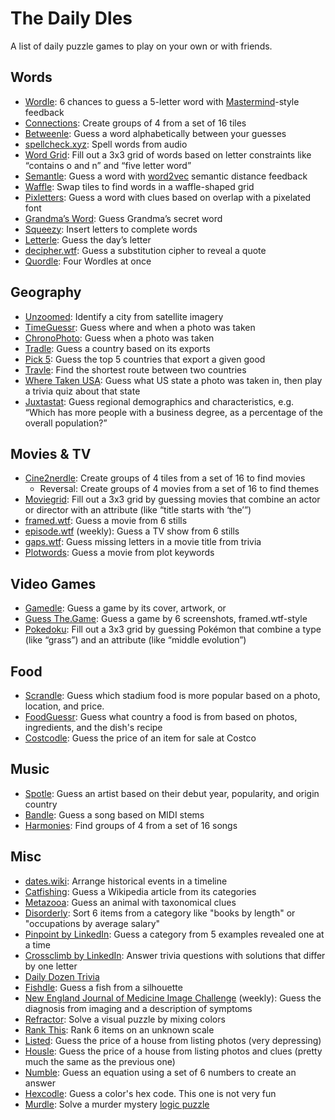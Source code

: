 # The Daily Dles

A list of daily puzzle games to play on your own or with friends.

## Words

* [Wordle](https://www.nytimes.com/games/wordle): 6 chances to guess a 5-letter
  word with
  [Mastermind](https://en.wikipedia.org/wiki/Mastermind_(board_game))-style
  feedback
* [Connections](https://www.nytimes.com/games/connections): Create groups of 4
  from a set of 16 tiles
* [Betweenle](https://betweenle.com/): Guess a word alphabetically between your
  guesses
* [spellcheck.xyz](https://spellcheck.xyz/): Spell words from audio
* [Word Grid](https://wordgrid.clevergoat.com/): Fill out a 3x3 grid of words
  based on letter constraints like “contains o and n” and “five letter word”
* [Semantle](https://semantle.com/): Guess a word with
  [word2vec](https://en.wikipedia.org/wiki/Word2vec) semantic distance feedback
* [Waffle](https://wafflegame.net/daily): Swap tiles to find words in a
  waffle-shaped grid
* [Pixletters](https://pixletters.com/): Guess a word with clues based on
  overlap with a pixelated font
* [Grandma’s Word](https://grandmasword.com/): Guess Grandma’s secret word
* [Squeezy](https://imsqueezy.com/): Insert letters to complete words
* [Letterle](https://edjefferson.com/letterle/): Guess the day’s letter
* [decipher.wtf](https://decipher.wtf/): Guess a substitution cipher to reveal
  a quote
* [Quordle](https://quordlegame.com/): Four Wordles at once


## Geography

* [Unzoomed](https://www.unzoomed.com/en): Identify a city from satellite imagery
* [TimeGuessr](https://timeguessr.com/): Guess where and when a photo was taken
* [ChronoPhoto](https://www.chronophoto.app/): Guess when a photo was taken 
* [Tradle](https://games.oec.world/en/tradle/): Guess a country based on its exports
* [Pick 5](https://oec.world/en/games/pick-5): Guess the top 5 countries that
  export a given good
* [Travle](https://travle.earth/): Find the shortest route between two countries
* [Where Taken USA](https://wheretakenusa.teuteuf.fr/): Guess what US state a
  photo was taken in, then play a trivia quiz about that state
* [Juxtastat](https://urbanstats.org/quiz.html): Guess regional demographics
  and characteristics, e.g. “Which has more people with a business degree, as a
  percentage of the overall population?”

## Movies & TV

* [Cine2nerdle](https://www.cinenerdle2.app/): Create groups of 4 tiles from a set of
  16 to find movies
  * Reversal: Create groups of 4 movies from a set of 16 to find themes
* [Moviegrid](https://moviegrid.io/): Fill out a 3x3 grid by guessing movies
  that combine an actor or director with an attribute (like “title starts with
  ‘the’”)
* [framed.wtf](https://framed.wtf/): Guess a movie from 6 stills
* [episode.wtf](https://episode.wtf) (weekly): Guess a TV show from 6 stills
* [gaps.wtf](https://gaps.wtf/): Guess missing letters in a movie title from
  trivia
* [Plotwords](https://plotwords.com/daily): Guess a movie from plot keywords


## Video Games

* [Gamedle](https://www.gamedle.wtf/): Guess a game by its cover, artwork, or
* [Guess The.Game](https://guessthe.game/): Guess a game by 6 screenshots,
  framed.wtf-style
* [Pokedoku](https://pokedoku.com/): Fill out a 3x3 grid by guessing Pokémon
  that combine a type (like “grass”) and an attribute (like “middle evolution”)


## Food

* [Scrandle](https://scrandle.com/): Guess which stadium food is more popular
  based on a photo, location, and price.
* [FoodGuessr](https://www.foodguessr.com/): Guess what country a food is from
  based on photos, ingredients, and the dish's recipe
* [Costcodle](https://costcodle.com/): Guess the price of an item for sale at Costco


## Music

* [Spotle](https://spotle.io/): Guess an artist based on their debut year,
  popularity, and origin country
* [Bandle](https://bandle.app/): Guess a song based on MIDI stems
* [Harmonies](https://harmonies.io/): Find groups of 4 from a set of 16 songs


## Misc

* [dates.wiki](https://dates.wiki): Arrange historical events in a timeline
* [Catfishing](https://catfishing.net/): Guess a Wikipedia article from its categories
* [Metazooa](https://metazooa.com/game): Guess an animal with taxonomical clues
* [Disorderly](https://playdisorderly.com/): Sort 6 items from a category like
  "books by length" or "occupations by average salary"
* [Pinpoint by LinkedIn](https://www.linkedin.com/games/pinpoint): Guess a
  category from 5 examples revealed one at a time
* [Crossclimb by LinkedIn](https://www.linkedin.com/games/crossclimb): Answer
  trivia questions with solutions that differ by one letter
* [Daily Dozen Trivia](https://dailydozentrivia.com/)
* [Fishdle](https://tacklevillage.com/fishdle-game/): Guess a fish from a silhouette
* [New England Journal of Medicine Image
  Challenge](https://www.nejm.org/image-challenge) (weekly): Guess the
  diagnosis from imaging and a description of symptoms
* [Refractor](https://refractor-game.com/): Solve a visual puzzle by mixing colors
* [Rank This](https://rank-this.com/): Rank 6 items on an unknown scale
* [Listed](https://listed.fun/): Guess the price of a house from listing photos
  (very depressing)
* [Housle](https://housle.house/): Guess the price of a house from listing
  photos and clues (pretty much the same as the previous one)
* [Numble](https://numble.wtf/): Guess an equation using a set of 6 numbers to
  create an answer
* [Hexcodle](https://hexcodle.com/): Guess a color's hex code. This one is not
  very fun
* [Murdle](https://murdle.com/): Solve a murder mystery [logic
  puzzle](https://en.wikipedia.org/wiki/Logic_puzzle)
